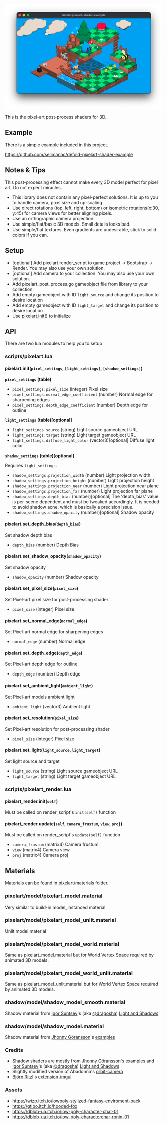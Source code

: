 
![defold-pixel-art](/.github/example.png?raw=true)


This is the pixel-art post-process shaders for 3D. 

## Example

There is a simple example included in this project. 

https://github.com/selimanac/defold-pixelart-shader-example


## Notes & Tips

This post-processing effect cannot make every 3D model perfect for pixel art. Do not expect miracles.

- This library does not contain any pixel-perfect solutions. It is up to you to handle camera, pixel size and up-scaling
- Use direct rotations (top, left, right, bottom) or isometric rotations(x:30, y:45) for camera views for better aligning pixels.
- Use an orthographic camera projection.
- Use simple/flat/basic 3D models. Small details looks bad.
- Use simple/flat textures. Even gradients are undesirable, stick to solid colors if you can.

## Setup

-  [optional] Add pixelart.render_script to game.project -> Bootstrap -> Render. You may also use your own solution.
-  [optional] Add camera to your collection. You may also use your own solution.
- Add pixelart_post_process.go gameobject file from library to your collection
- Add empty gameobject with ID `light_source` and change its position to desire location
- Add empty gameobject with ID `light_target` and change its position to desire location
- Use [pixelart.init()](#pixelartinitpixel_settings-light_settings-shadow_settings) to initialize 

## API

There are two lua modules to help you to setup

### scripts/pixelart.lua

#### pixelart.init(`pixel_settings`, `[light_settings]`, `[shadow_settings]`)

**`pixel_settings` (table)**

* `pixel_settings.pixel_size` (integer) Pixel size
* `pixel_settings.normal_edge_coefficient` (number) Normal edge for sharpening edges
* `pixel_settings.depth_edge_coefficient` (number) Depth edge for outline

**`light_settings` (table)[optional]**

* `light_settings.source` (string) Light source gameobject URL
* `light_settings.target` (string) Light target gameobject URL
* `light_settings.diffuse_light_color`  (vector3)[optional] Diffuse light color

**`shadow_settings` (table)[optional]**

Requires `light_settings`.

* `shadow_settings.projection_width` (number) Light projection width
* `shadow_settings.projection_height` (number) Light projection height
* `shadow_settings.projection_near` (number) Light projection near plane
* `shadow_settings.projection_far` (number) Light projection far plane
* `shadow_settings.depth_bias` (number)[optional] The 'depth_bias' value is per-scene dependent and must be tweaked accordingly. It is needed to avoid shadow acne, which is basically a  precision issue.
* `shadow_settings.shadow_opacity` (number)[optional]  Shadow opacity

#### pixelart.set_depth_bias(`depth_bias`)
Set shadow depth bias
* `depth_bias` (number) Depth Bias

#### pixelart.set_shadow_opacity(`shadow_opacity`)
Set shadow opacity
* `shadow_opacity` (number) Shadow opacity

#### pixelart.set_pixel_size(`pixel_size`)
Set Pixel-art pixel size for post-processing shader
* `pixel_size` (integer) Pixel size

#### pixelart.set_normal_edge(`normal_edge`)
Set Pixel-art normal edge for sharpening edges
* `normal_edge` (number) Normal edge

#### pixelart.set_depth_edge(`depth_edge`)
Set Pixel-art depth edge for outline
* `depth_edge` (number)  Depth edge

#### pixelart.set_ambient_light(`ambient_light`)
Set Pixel-art models ambient light
* `ambient_light` (vector3)  Ambient light


#### pixelart.set_resolution(`pixel_size`)
Set Pixel-art resolution for post-processing shader
* `pixel_size` (integer)  Pixel size


#### pixelart.set_light(`light_source`, `light_target`)
Set light source and target
* `light_source` (string)  Light source gameobject URL
* `light_target` (string)  Light target gameobject URL

### scripts/pixelart_render.lua

#### pixelart_render.init(`self`)
Must be called on render_script's `init(self)` function

#### pixelart_render.update(`self`, `camera_frustum`, `view`, `proj`)
Must be called on render_script's `update(self)` function

* `camera_frustum` (matrix4)  Camera frustum
* `view` (matrix4)  Camera view
* `proj` (matrix4)  Camera proj

## Materials

Materials can be found in pixelart/materials folder.

### pixelart/model/pixelart_model.material
Very similar to build-in model_instanced material

### pixelart/model/pixelart_model_unlit.material
Unlit model material

### pixelart/model/pixelart_model_world.material
Same as pixelart_model.material but for World Vertex Space required by animated 3D models.

### pixelart/model/pixelart_model_world_unlit.material
Same as pixelart_model_unlit.material but for World Vertex Space required by animated 3D models.


### shadow/model/shadow_model_smooth.material
Shadow material from [Igor Suntsev](https://x.com/dragosha)'s (aka [@dragosha](https://x.com/dragosha)) [Light and Shadows](https://github.com/Dragosha/defold-light-and-shadows)

### shadow/model/shadow_model.material
Shadow material from [Jhonny Göransson](https://x.com/jhonnygoransson)'s [examples](https://github.com/Jhonnyg/my-public-defold-examples)


### Credits

- Shadow shaders are mostly from [Jhonny Göransson](https://x.com/jhonnygoransson)'s [examples](https://github.com/Jhonnyg/my-public-defold-examples) and [Igor Suntsev](https://x.com/dragosha)'s (aka [@dragosha](https://x.com/dragosha)) [Light and Shadows](https://github.com/Dragosha/defold-light-and-shadows)
- Slightly modified version of Abadonna's [orbit-camera](https://github.com/abadonna/defold-orbit-camera)
- [Björn Ritzl](https://x.com/bjornritzl)'s [extension-imgui](https://github.com/britzl/extension-imgui)

### Assets
- https://wizp.itch.io/lowpoly-stylized-fantasy-enviroment-pack
- https://gtibo.itch.io/hooded-fox
- https://dblob-ua.itch.io/low-poly-character-char-01
- https://dblob-ua.itch.io/low-poly-characterchar-ronin-01
 

